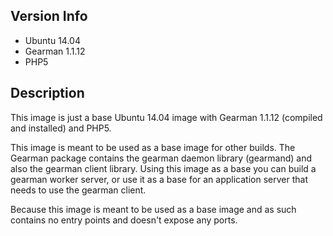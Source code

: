 ## Version Info
* Ubuntu 14.04
* Gearman 1.1.12
* PHP5

## Description
This image is just a base Ubuntu 14.04 image with Gearman 1.1.12 (compiled and installed) and PHP5.

This image is meant to be used as a base image for other builds. The Gearman package contains the gearman daemon library
(gearmand) and also the gearman client library. Using this image as a base you can build a gearman worker server, or
use it as a base for an application server that needs to use the gearman client.

Because this image is meant to be used as a base image and as such contains no entry points and doesn't expose any ports.